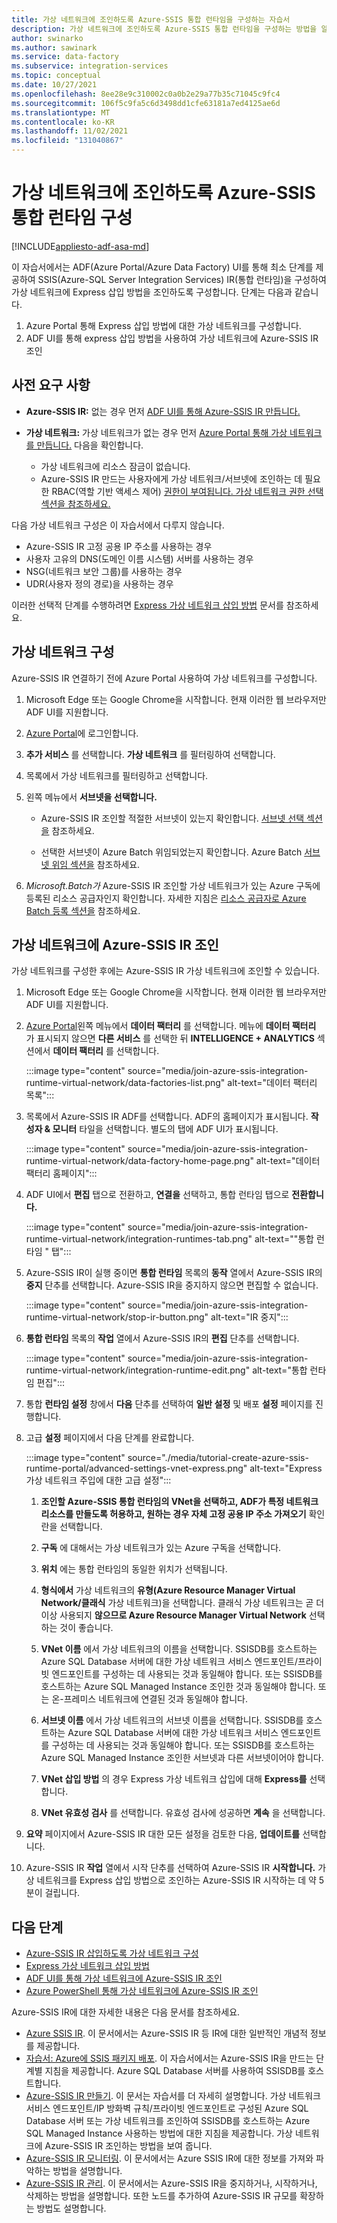 ```yaml
---
title: 가상 네트워크에 조인하도록 Azure-SSIS 통합 런타임을 구성하는 자습서
description: 가상 네트워크에 조인하도록 Azure-SSIS 통합 런타임을 구성하는 방법을 알아봅니다.
author: swinarko
ms.author: sawinark
ms.service: data-factory
ms.subservice: integration-services
ms.topic: conceptual
ms.date: 10/27/2021
ms.openlocfilehash: 8ee28e9c310002c0a0b2e29a77b35c71045c9fc4
ms.sourcegitcommit: 106f5c9fa5c6d3498dd1cfe63181a7ed4125ae6d
ms.translationtype: MT
ms.contentlocale: ko-KR
ms.lasthandoff: 11/02/2021
ms.locfileid: "131040867"
---
```

# <a name="configure-azure-ssis-integration-runtime-to-join-a-virtual-network"></a>가상 네트워크에 조인하도록 Azure-SSIS 통합 런타임 구성

[!INCLUDE[appliesto-adf-asa-md](includes/appliesto-adf-asa-md.md)]

이 자습서에서는 ADF(Azure Portal/Azure Data Factory) UI를 통해 최소 단계를 제공하여 SSIS(Azure-SQL Server Integration Services) IR(통합 런타임)을 구성하여 가상 네트워크에 Express 삽입 방법을 조인하도록 구성합니다.  단계는 다음과 같습니다.

1. Azure Portal 통해 Express 삽입 방법에 대한 가상 네트워크를 구성합니다.
1. ADF UI를 통해 express 삽입 방법을 사용하여 가상 네트워크에 Azure-SSIS IR 조인

## <a name="prerequisites"></a>사전 요구 사항

- **Azure-SSIS IR:** 없는 경우 먼저 [ADF UI를 통해 Azure-SSIS IR 만듭니다.](tutorial-deploy-ssis-packages-azure.md)

- **가상 네트워크:** 가상 네트워크가 없는 경우 먼저 [Azure Portal 통해 가상 네트워크를 만듭니다.](../virtual-network/quick-create-portal.md) 다음을 확인합니다.
  - 가상 네트워크에 리소스 잠금이 없습니다.
  - Azure-SSIS IR 만드는 사용자에게 가상 네트워크/서브넷에 조인하는 데 필요한 RBAC(역할 기반 액세스 제어) [권한이 부여됩니다. 가상 네트워크 권한 선택 섹션을 참조하세요.](azure-ssis-integration-runtime-express-virtual-network-injection.md#perms)

다음 가상 네트워크 구성은 이 자습서에서 다루지 않습니다.

- Azure-SSIS IR 고정 공용 IP 주소를 사용하는 경우
- 사용자 고유의 DNS(도메인 이름 시스템) 서버를 사용하는 경우
- NSG(네트워크 보안 그룹)를 사용하는 경우
- UDR(사용자 정의 경로)을 사용하는 경우

이러한 선택적 단계를 수행하려면 [Express 가상 네트워크 삽입 방법](azure-ssis-integration-runtime-express-virtual-network-injection.md) 문서를 참조하세요.

## <a name="configure-a-virtual-network"></a>가상 네트워크 구성

Azure-SSIS IR 연결하기 전에 Azure Portal 사용하여 가상 네트워크를 구성합니다.

1. Microsoft Edge 또는 Google Chrome을 시작합니다. 현재 이러한 웹 브라우저만 ADF UI를 지원합니다.

1. [Azure Portal](https://portal.azure.com)에 로그인합니다.

1. **추가 서비스** 를 선택합니다. **가상 네트워크** 를 필터링하여 선택합니다.

1. 목록에서 가상 네트워크를 필터링하고 선택합니다.

1. 왼쪽 메뉴에서 **서브넷을 선택합니다.**

   - Azure-SSIS IR 조인할 적절한 서브넷이 있는지 확인합니다. [서브넷 선택 섹션을](azure-ssis-integration-runtime-express-virtual-network-injection.md#subnet) 참조하세요.

   - 선택한 서브넷이 Azure Batch 위임되었는지 확인합니다. Azure Batch [서브넷 위임 섹션을](azure-ssis-integration-runtime-virtual-network-configuration.md#delegatesubnet) 참조하세요.

1. *Microsoft.Batch가* Azure-SSIS IR 조인할 가상 네트워크가 있는 Azure 구독에 등록된 리소스 공급자인지 확인합니다. 자세한 지침은 [리소스 공급자로 Azure Batch 등록 섹션을](azure-ssis-integration-runtime-virtual-network-configuration.md#registerbatch) 참조하세요.

## <a name="join-azure-ssis-ir-to-the-virtual-network"></a>가상 네트워크에 Azure-SSIS IR 조인

가상 네트워크를 구성한 후에는 Azure-SSIS IR 가상 네트워크에 조인할 수 있습니다.

1. Microsoft Edge 또는 Google Chrome을 시작합니다. 현재 이러한 웹 브라우저만 ADF UI를 지원합니다.

1. [Azure Portal](https://portal.azure.com)왼쪽 메뉴에서 **데이터 팩터리** 를 선택합니다. 메뉴에 **데이터 팩터리** 가 표시되지 않으면 **다른 서비스** 를 선택한 뒤 **INTELLIGENCE + ANALYTICS** 섹션에서 **데이터 팩터리** 를 선택합니다.

   :::image type="content" source="media/join-azure-ssis-integration-runtime-virtual-network/data-factories-list.png" alt-text="데이터 팩터리 목록":::

1. 목록에서 Azure-SSIS IR ADF를 선택합니다. ADF의 홈페이지가 표시됩니다. **작성자 & 모니터** 타일을 선택합니다. 별도의 탭에 ADF UI가 표시됩니다.

   :::image type="content" source="media/join-azure-ssis-integration-runtime-virtual-network/data-factory-home-page.png" alt-text="데이터 팩터리 홈페이지":::

1. ADF UI에서 **편집** 탭으로 전환하고, **연결을** 선택하고, 통합 런타임 탭으로 **전환합니다.**

   :::image type="content" source="media/join-azure-ssis-integration-runtime-virtual-network/integration-runtimes-tab.png" alt-text="&quot;통합 런타임 &quot; 탭":::

1. Azure-SSIS IR이 실행 중이면 **통합 런타임** 목록의 **동작** 열에서 Azure-SSIS IR의 **중지** 단추를 선택합니다. Azure-SSIS IR을 중지하지 않으면 편집할 수 없습니다.

   :::image type="content" source="media/join-azure-ssis-integration-runtime-virtual-network/stop-ir-button.png" alt-text="IR 중지":::

1. **통합 런타임** 목록의 **작업** 열에서 Azure-SSIS IR의 **편집** 단추를 선택합니다.

   :::image type="content" source="media/join-azure-ssis-integration-runtime-virtual-network/integration-runtime-edit.png" alt-text="통합 런타임 편집":::

1. 통합 **런타임 설정** 창에서 **다음** 단추를 선택하여 **일반 설정** 및 배포 **설정** 페이지를 진행합니다.

1. 고급 **설정** 페이지에서 다음 단계를 완료합니다.

   :::image type="content" source="./media/tutorial-create-azure-ssis-runtime-portal/advanced-settings-vnet-express.png" alt-text="Express 가상 네트워크 주입에 대한 고급 설정":::

   1. **조인할 Azure-SSIS 통합 런타임의 VNet을 선택하고, ADF가 특정 네트워크 리소스를 만들도록 허용하고, 원하는 경우 자체 고정 공용 IP 주소 가져오기** 확인란을 선택합니다.

   1. **구독** 에 대해서는 가상 네트워크가 있는 Azure 구독을 선택합니다.

   1. **위치** 에는 통합 런타임의 동일한 위치가 선택됩니다.

   1. **형식에서** 가상 네트워크의 **유형(Azure Resource Manager Virtual Network/클래식** 가상 네트워크)을 선택합니다. 클래식 가상 네트워크는 곧 더 이상 사용되지 **않으므로 Azure Resource Manager Virtual Network** 선택하는 것이 좋습니다.

   1. **VNet 이름** 에서 가상 네트워크의 이름을 선택합니다. SSISDB를 호스트하는 Azure SQL Database 서버에 대한 가상 네트워크 서비스 엔드포인트/프라이빗 엔드포인트를 구성하는 데 사용되는 것과 동일해야 합니다. 또는 SSISDB를 호스트하는 Azure SQL Managed Instance 조인한 것과 동일해야 합니다. 또는 온-프레미스 네트워크에 연결된 것과 동일해야 합니다.

   1. **서브넷 이름** 에서 가상 네트워크의 서브넷 이름을 선택합니다. SSISDB를 호스트하는 Azure SQL Database 서버에 대한 가상 네트워크 서비스 엔드포인트를 구성하는 데 사용되는 것과 동일해야 합니다. 또는 SSISDB를 호스트하는 Azure SQL Managed Instance 조인한 서브넷과 다른 서브넷이어야 합니다.

   1. **VNet 삽입 방법** 의 경우 Express 가상 네트워크 삽입에 대해 **Express를** 선택합니다.

   1. **VNet 유효성 검사** 를 선택합니다. 유효성 검사에 성공하면 **계속** 을 선택합니다.

1. **요약** 페이지에서 Azure-SSIS IR 대한 모든 설정을 검토한 다음, **업데이트를** 선택합니다.

1. Azure-SSIS IR **작업** 열에서 시작 단추를 선택하여 Azure-SSIS IR **시작합니다.** 가상 네트워크를 Express 삽입 방법으로 조인하는 Azure-SSIS IR 시작하는 데 약 5분이 걸립니다.

## <a name="next-steps"></a>다음 단계

- [Azure-SSIS IR 삽입하도록 가상 네트워크 구성](azure-ssis-integration-runtime-virtual-network-configuration.md)
- [Express 가상 네트워크 삽입 방법](azure-ssis-integration-runtime-express-virtual-network-injection.md)
- [ADF UI를 통해 가상 네트워크에 Azure-SSIS IR 조인](join-azure-ssis-integration-runtime-virtual-network-ui.md)
- [Azure PowerShell 통해 가상 네트워크에 Azure-SSIS IR 조인](join-azure-ssis-integration-runtime-virtual-network-powershell.md)

Azure-SSIS IR에 대한 자세한 내용은 다음 문서를 참조하세요. 

- [Azure SSIS IR](concepts-integration-runtime.md#azure-ssis-integration-runtime). 이 문서에서는 Azure-SSIS IR 등 IR에 대한 일반적인 개념적 정보를 제공합니다. 
- [자습서: Azure에 SSIS 패키지 배포](tutorial-deploy-ssis-packages-azure.md). 이 자습서에서는 Azure-SSIS IR을 만드는 단계별 지침을 제공합니다. Azure SQL Database 서버를 사용하여 SSISDB를 호스트합니다. 
- [Azure-SSIS IR 만들기](create-azure-ssis-integration-runtime.md). 이 문서는 자습서를 더 자세히 설명합니다. 가상 네트워크 서비스 엔드포인트/IP 방화벽 규칙/프라이빗 엔드포인트로 구성된 Azure SQL Database 서버 또는 가상 네트워크를 조인하여 SSISDB를 호스트하는 Azure SQL Managed Instance 사용하는 방법에 대한 지침을 제공합니다. 가상 네트워크에 Azure-SSIS IR 조인하는 방법을 보여 줍니다. 
- [Azure-SSIS IR 모니터링](monitor-integration-runtime.md#azure-ssis-integration-runtime). 이 문서에서는 Azure SSIS IR에 대한 정보를 가져와 파악하는 방법을 설명합니다.
- [Azure-SSIS IR 관리](manage-azure-ssis-integration-runtime.md). 이 문서에서는 Azure-SSIS IR을 중지하거나, 시작하거나, 삭제하는 방법을 설명합니다. 또한 노드를 추가하여 Azure-SSIS IR 규모를 확장하는 방법도 설명합니다.

